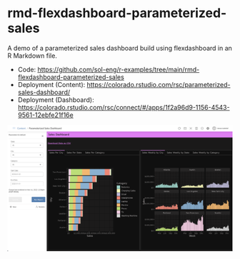 # rmd-flexdashboard-parameterized-sales

A demo of a parameterized sales dashboard build using flexdashboard in an R Markdown file.

- Code: <https://github.com/sol-eng/r-examples/tree/main/rmd-flexdashboard-parameterized-sales>
- Deployment (Content): <https://colorado.rstudio.com/rsc/parameterized-sales-dashboard/>
- Deployment (Dashboard): <https://colorado.rstudio.com/rsc/connect/#/apps/1f2a96d9-1156-4543-9561-12ebfe21f16e>

![](img/sales-dashboard-screenshot.png)
